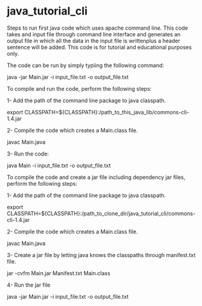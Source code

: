 # java_tutorial_cli
Steps to run first java code which uses apache command line.
This code takes and input file through command line interface and generates an output file in which all the data in the input file is writtenplus a header sentence will be added. This code is for tutorial and educational purposes only.


The code can be run by simply typiing the following command:

java -jar Main.jar -i input_file.txt -o output_file.txt


To compile and run the code, perform the following steps:

1- Add the path of the command line package to java classpath.

export CLASSPATH=${CLASSPATH}:/path_to_this_java_lib/commons-cli-1.4.jar

2- Compile the code which creates a Main.class file. 

javac Main.java

3- Run the code:

java Main -i input_file.txt -o output_file.txt


To compile the code and create a jar file including dependency jar files, perform the following steps:

1- Add the path of the command line package to java classpath.

export CLASSPATH=${CLASSPATH}:/path_to_clone_dir/java_tutorial_cli/commons-cli-1.4.jar

2- Compile the code which creates a Main.class file. 

javac Main.java

3- Create a jar file by letting java knows the classpaths through manifest.txt file.

jar -cvfm Main.jar Manifest.txt Main.class

4- Run the jar file

java -jar Main.jar -i input_file.txt -o output_file.txt




